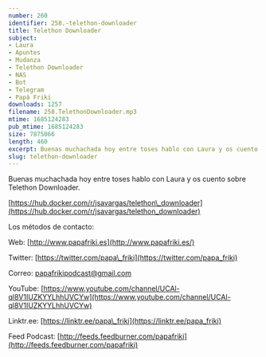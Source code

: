 ```yaml
---
number: 260
identifier: 258.-telethon-downloader
title: Telethon Downloader
subject:
- Laura
- Apuntes
- Mudanza
- Telethon Downloader
- NAS
- Bot
- Telegram
- Papá Friki
downloads: 1257
filename: 258.TelethonDownloader.mp3
mtime: 1685124283
pub_mtime: 1685124283
size: 7875066
length: 460
excerpt: Buenas muchachada hoy entre toses hablo con Laura y os cuento sobre Telethon Downloader
slug: telethon-downloader
---
```

Buenas muchachada hoy entre toses hablo con Laura y os cuento sobre Telethon Downloader.

[https://hub.docker.com/r/jsavargas/telethon\_downloader](https://hub.docker.com/r/jsavargas/telethon_downloader)

Los métodos de contacto:

Web: [http://www.papafriki.es](http://www.papafriki.es/)

Twitter: [https://twitter.com/papa\_friki](https://twitter.com/papa_friki)

Correo: [papafrikipodcast@gmail.com](https://archive.org/details/papafrikipodast@gmail.com)

YouTube: [https://www.youtube.com/channel/UCAl-ql8V1IUZKYYLhhUVCYw](https://www.youtube.com/channel/UCAl-ql8V1IUZKYYLhhUVCYw)

Linktr.ee: [https://linktr.ee/papa\_friki](https://linktr.ee/papa_friki)

Feed Podcast: [http://feeds.feedburner.com/papafriki](http://feeds.feedburner.com/papafriki)